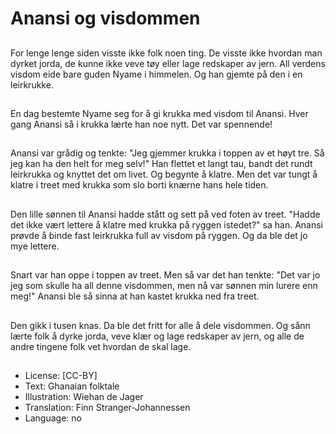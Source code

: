 # Anansi og visdommen

##
For lenge lenge siden visste ikke folk noen ting. De visste ikke hvordan man dyrket jorda, de kunne ikke veve tøy eller lage redskaper av jern. All verdens visdom eide bare guden Nyame i himmelen. Og han gjemte på den i en leirkrukke.

##
En dag bestemte Nyame seg for å gi krukka med visdom til Anansi. Hver gang Anansi så i krukka lærte han noe nytt. Det var spennende!

##
Anansi var grådig og tenkte: "Jeg gjemmer krukka i toppen av et høyt tre. Så jeg kan ha den helt for meg selv!" Han flettet et langt tau, bandt det rundt leirkrukka og knyttet det om livet. Og begynte å klatre. Men det var tungt å klatre i treet med krukka som slo borti knærne hans hele tiden.

##
Den lille sønnen til Anansi hadde stått og sett på ved foten av treet. "Hadde det ikke vært lettere å klatre med krukka på ryggen istedet?" sa han. Anansi prøvde å binde fast leirkrukka full av visdom på ryggen. Og da ble det jo mye lettere.

##
Snart var han oppe i toppen av treet. Men så var det han tenkte: "Det var jo jeg som skulle ha all denne visdommen, men nå var sønnen min lurere enn meg!" Anansi ble så sinna at han kastet krukka ned fra treet.

##
Den gikk i tusen knas. Da ble det fritt for alle å dele visdommen. Og sånn lærte folk å dyrke jorda, veve klær og lage redskaper av jern, og alle de andre tingene folk vet hvordan de skal lage.

##
* License: [CC-BY]
* Text: Ghanaian folktale
* Illustration: Wiehan de Jager
* Translation: Finn Stranger-Johannessen
* Language: no
